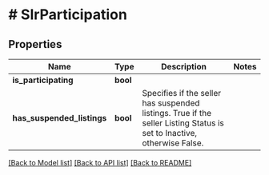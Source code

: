# # SlrParticipation

## Properties

Name | Type | Description | Notes
------------ | ------------- | ------------- | -------------
**is_participating** | **bool** |  |
**has_suspended_listings** | **bool** | Specifies if the seller has suspended listings. True if the seller Listing Status is set to Inactive, otherwise False. |

[[Back to Model list]](../../README.md#models) [[Back to API list]](../../README.md#endpoints) [[Back to README]](../../README.md)
